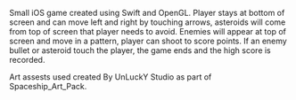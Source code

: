 Small iOS game created using Swift and OpenGL. Player stays at bottom of screen and can move left and right by touching arrows, asteroids will come from top of screen that player needs to avoid. Enemies will appear at top of screen and move in a pattern, player can shoot to score points. If an enemy bullet or asteroid touch the player, the game ends and the high score is recorded.

Art assests used created By UnLuckY Studio as part of Spaceship_Art_Pack.
